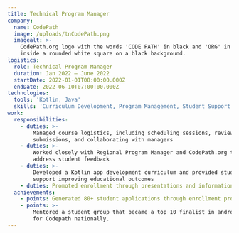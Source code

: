 ```yaml
---
title: Technical Program Manager
company:
  name: CodePath
  image: /uploads/tnCodePath.png
  imagealt: >-
    CodePath.org logo with the words 'CODE PATH' in black and 'ORG' in teal,
    inside a rounded white square on a black background.
logistics:
  role: Technical Program Manager
  duration: Jan 2022 – June 2022
  startDate: 2022-01-01T08:00:00.000Z
  endDate: 2022-06-10T07:00:00.000Z
technologies:
  tools: 'Kotlin, Java'
  skills: 'Curriculum Development, Program Management, Student Support'
work:
  responsibilities:
    - duties: >-
        Managed course logistics, including scheduling sessions, reviewing
        submissions, and collaborating with managers
    - duties: >-
        Worked closely with Regional Program Manager and CodePath.org team to
        address student feedback
    - duties: >-
        Developed a Kotlin app development curriculum and provided student
        support improving educational outcomes
    - duties: Promoted enrollment through presentations and information distribution
  achievements:
    - points: Generated 80+ student applications through enrollment promotion efforts
    - points: >-
        Mentored a student group that became a top 10 finalist in android apps
        for Codepath nationally.
---
```


